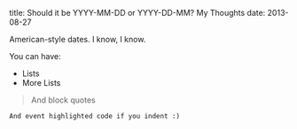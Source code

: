 title: Should it be YYYY-MM-DD or YYYY-DD-MM? My Thoughts
date: 2013-08-27

American-style dates. I know, I know.

You can have:
* Lists
* More Lists

> And block quotes

    And event highlighted code if you indent :)